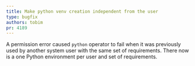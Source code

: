 ```yaml
---
title: Make python venv creation independent from the user
type: bugfix
authors: tobim
pr: 4189
---
```


A permission error caused `python` operator to fail when it was previously used
by another system user with the same set of requirements. There now is a one
Python environment per user and set of requirements.
